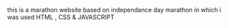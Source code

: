 this is a marathon website based on independance day marathon in which i was used HTML , CSS & JAVASCRIPT
